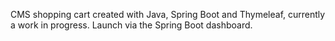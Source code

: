 CMS shopping cart created with Java, Spring Boot and Thymeleaf, currently a work in progress. Launch via the Spring Boot dashboard.
